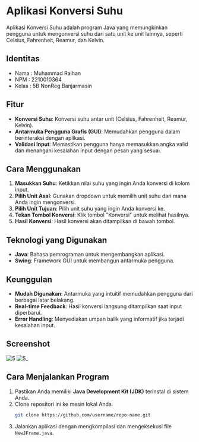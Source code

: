 # Aplikasi Konversi Suhu

Aplikasi Konversi Suhu adalah program Java yang memungkinkan pengguna untuk mengonversi suhu dari satu unit ke unit lainnya, seperti Celsius, Fahrenheit, Reamur, dan Kelvin.

## Identitas
- Nama  : Muhammad Raihan
- NPM   : 2210010364
- Kelas : 5B NonReg Banjarmasin

## Fitur
- **Konversi Suhu**: Konversi suhu antar unit (Celsius, Fahrenheit, Reamur, Kelvin).
- **Antarmuka Pengguna Grafis (GUI)**: Memudahkan pengguna dalam berinteraksi dengan aplikasi.
- **Validasi Input**: Memastikan pengguna hanya memasukkan angka valid dan menangani kesalahan input dengan pesan yang sesuai.

## Cara Menggunakan
1. **Masukkan Suhu**: Ketikkan nilai suhu yang ingin Anda konversi di kolom input.
2. **Pilih Unit Asal**: Gunakan dropdown untuk memilih unit suhu dari mana Anda ingin mengonversi.
3. **Pilih Unit Tujuan**: Pilih unit suhu yang ingin Anda konversi ke.
4. **Tekan Tombol Konversi**: Klik tombol "Konversi" untuk melihat hasilnya.
5. **Hasil Konversi**: Hasil konversi akan ditampilkan di bawah tombol.

## Teknologi yang Digunakan
- **Java**: Bahasa pemrograman untuk mengembangkan aplikasi.
- **Swing**: Framework GUI untuk membangun antarmuka pengguna.

## Keunggulan
- **Mudah Digunakan**: Antarmuka yang intuitif memudahkan pengguna dari berbagai latar belakang.
- **Real-time Feedback**: Hasil konversi langsung ditampilkan saat input diperbarui.
- **Error Handling**: Menyediakan umpan balik yang informatif jika terjadi kesalahan input.

## Screenshot
![5](https://github.com/user-attachments/assets/998ad538-2b4d-45b5-8c16-1988bc32bb4e)
![5_](https://github.com/user-attachments/assets/bcbc5ea6-9baa-4376-9724-25e500438337)

## Cara Menjalankan Program
1. Pastikan Anda memiliki **Java Development Kit (JDK)** terinstal di sistem Anda.
2. Clone repositori ini ke mesin lokal Anda.
   ```bash
   git clone https://github.com/username/repo-name.git
3. Jalankan aplikasi dengan mengkompilasi dan mengeksekusi file `NewJFrame.java`.
